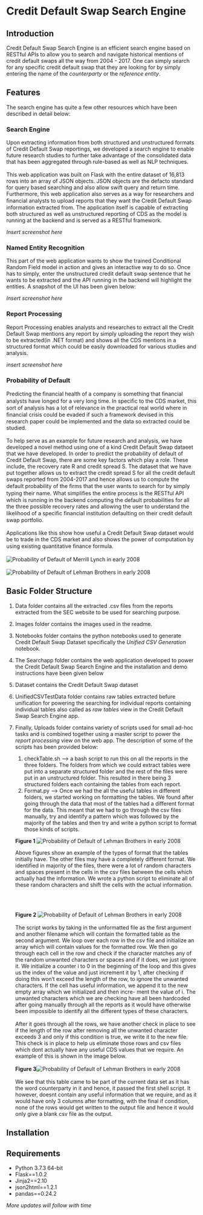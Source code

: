 # Credit Default Swap Search Engine

## Introduction

Credit Default Swap Search Engine is an efficient search engine based on RESTful APIs to allow you to search and navigate historical mentions of credit default swaps all the way from 2004 - 2017. One can simply search for any specific credit default swap that they are looking for by simply entering the name of the *counterparty* or the *reference entity*.

## Features

The search engine has quite a few other resources which have been described in detail below:

### Search Engine

Upon extracting information from both structured and unstructured formats of Credit Default Swap reportings, we developed a search engine to enable future research studies to further take advantage of the consolidated data that has been aggregated through rule-based as well as NLP techniques.
<br>
<br>
This web application was built on Flask with the entire dataset of 16,813 rows into an array of JSON objects. JSON objects are the defacto standard for query based searching and also allow swift query and return time. Furthermore, this web application also serves as a way for researchers and ﬁnancial analysts to upload reports that they want the Credit Default Swap information extracted from. The application itself is capable of extracting both structured as well as unstructured reporting of CDS as the model is running at the backend and is served as a RESTful framework.

*Insert screenshot here*
### Named Entity Recognition

This part of the web application wants to show the trained Conditional Random Field model in action and gives an interactive way to do so. Once has to simply, enter the unstructured credit default swap sentence that he wants to be extracted and the API running in the backend will highlight the entities. A snapshot of the UI has been given below:

*Insert screenshot here*

### Report Processing

Report Processing enables analysts and researches to extract all the Credit Default Swap mentions any report by simply uploading the report they wish to be extracted(in .NET format) and shows all the CDS mentions in a structured format which could be easily downloaded for various studies and analysis.

*insert screenshot here*
### Probability of Default

Predicting the ﬁnancial health of a company is something that ﬁnancial analysts have longed for a very long time. In speciﬁc to the CDS market, this sort of analysis has a lot of relevance in the practical real world where in ﬁnancial crisis could be evaded if such a framework devised in this research paper could be implemented and the data so extracted could be studied. <br>
<br>
To help serve as an example for future research and analysis, we have developed a novel method using one of a kind Credit Default Swap dataeet that we have developed. In order to predict the probability of default of Credit Default Swap, there are some key factors which play a role. These include, the recovery rate R and credit spread S. The dataset that we have put together allows us to extract the credit spread S for all the credit default swaps reported from 2004-2017 and hence allows us to compute the default probability of the ﬁrms that the user wants to search for by simply typing their name. What simpliﬁes the entire process is the RESTful API which is running in the backend computing the default probabilities for all the three possible recovery rates and allowing the user to understand the likelihood of a speciﬁc ﬁnancial institution defaulting on their credit default swap portfolio. <br>
<br>
Applications like this show how useful a Credit Default Swap dataset would be to trade in the CDS market and also shows the power of computation by using existing quantitative ﬁnance formula.
<br>
<br>
![Probability of Default of Merrill Lynch in early 2008](Images/99.png)
<br>
<br>
![Probability of Default of Lehman Brothers in early 2008](Images/100.png)

## Basic Folder Structure

1. Data folder contains all the extracted .csv files from the reports extracted from the SEC website to be used for searching purpose.
2. Images folder contains the images used in the readme.
3. Notebooks folder contains the python notebooks used to generate Credit Default Swap Dataset specifically the *Unified CSV Generation* notebook.
4. The Searchapp folder contains the web application developed to power the Credit Default Swap Search Engine and the installation and demo instructions have been given below
5. Dataset contains the Credit Default Swap dataset
6. UnifiedCSVTestData folder contains raw tables extracted befure unification for powering the searching for individual reports containing individual tables also called as *raw tables* view in the Credit Default Swap Search Engine app.
7. Finally, Uploads folder contains variety of scripts used for small ad-hoc tasks and is combined together using a master script to power the *report processing* view on the web app. The description of some of the scripts has been provided below:
   1. checkTable.sh --> a bash script to run this on all the reports in the three folders. The folders from which we could extract tables were put into a separate structured folder and the rest of the files were put in an unstructured folder. This resulted in there being 3 structured folders each containing the tables from each report.
   2. Format.py --> Once we had the all the useful tables in different folders, we started working on formatting the tables. We found after going through the data that most of the     tables had a different format for the data. This meant that we had to go through the csv files manually, try and identify a pattern which was followed by the majority of the tables and then try and write a python script to format those kinds of scripts.

    **Figure 1** ![Probability of Default of Lehman Brothers in early 2008](Images/101.png)

    Above figures show an example of the types of format that the tables initially have. The other files may have a completely different format. We identified in majority of the files, there were a lot of random characters and spaces present in the cells in the csv files between the cells which actually had the information. We wrote a python script to eliminate all of these random characters and shift the cells with the actual information.

    <br>
    <br>

    **Figure 2** ![Probability of Default of Lehman Brothers in early 2008](Images/Picture1.png)
    <br>
    <br>
    The script works by taking in the unformatted file as the first argument and another filename which will contain the formatted table as the second argument. We loop over each row in the csv file and initialize an array which will contain values for the formatted row. We then go through each cell in the row and check if the character matches any of the random unwanted characters or spaces and if it does, we just ignore it. We initialize a counter i to 0 in the beginning of the loop and this gives us the index of the value and just increment it by 1, after checking if doing this won‘t exceed the length of the row, to ignore the unwanted characters. If the cell has useful information, we append it to the new empty array which we initialized and then incre- ment the value of i. The unwanted characters which we are checking have all been hardcoded after going manually through all the reports as it would have otherwise been impossible to identify all the different types of these characters.
    <br>
    <br>
    After it goes through all the rows, we have another check in place to see if the length of the row after removing all the unwanted character exceeds 3 and only if this condition is true, we write it to the new file. This check is in place to help us eliminate those rows and csv files which dont actually have any useful CDS values that we require. An example of this is shown in the image below.
    <br>
    <br>
     **Figure 3**![Probability of Default of Lehman Brothers in early 2008](Images/Picture2.png)
    <br>
    <br>
    We see that this table came to be part of the current data set as it has the word counterparty in it and hence, it passed the first shell script. It however, doesnt contain any useful information that we require, and as it would have only 3 columns after formatting, with the final if condition, none of the rows would get written to the output file and hence it would only give a blank csv file as the output.



## Installation



## Requirements

<ul>
    <li>Python 3.7.3 64-bit</li>
    <li>Flask==1.0.2</li>
    <li>Jinja2==2.10</li>
    <li>json2html==1.2.1</li>
    <li>pandas==0.24.2</li>
</ul>

_More updates will follow with time_
